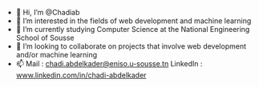 - 👋 Hi, I’m @Chadiab
- 👀 I’m interested in the fields of web development and machine learning
- 🌱 I’m currently studying Computer Science at the National Engineering School of Sousse
- 💞️ I’m looking to collaborate on projects that involve web development and/or machine learning
- 📫 Mail : chadi.abdelkader@eniso.u-sousse.tn
     LinkedIn : www.linkedin.com/in/chadi-abdelkader


<!---
Chadiab/Chadiab is a ✨ special ✨ repository because its `README.md` (this file) appears on your GitHub profile.
You can click the Preview link to take a look at your changes.
--->
